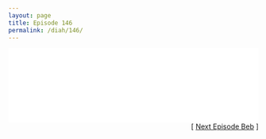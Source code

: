 ```yaml
---
layout: page
title: Episode 146
permalink: /diah/146/
---
```


<iframe allowfullscreen="true" frameborder="0" style="width:100%;" marginheight="0" marginwidth="0" mozallowfullscreen="true" scrolling="NO" src="//gdriveplayer.us/embed2.php?link=YC3PKPsA3hsSKWPvDNoA7AC3MLV7AmvaA%252BgSCoZEb4WvROOJ7W4Nf64oFfymumb3na4xzBHq48DzRHBgrT6HMcNEsxx2QRoldAclbNsO9AMc5ff8nAKa1ZwnYKBLy2%252BLrQlQaOeliMtdqOjK0kX%252FjoTf%252FNRBqjanydhZn3i5otLY7jcczfp4SMjXGGAS6Oqot6hpoui1pnbhox3h6AX7Cj&amp;no_adult=yes" webkitallowfullscreen="true"></iframe>

<div align="right">[ <a href="/diah/147/">Next Episode Beb</a> ]</div>

